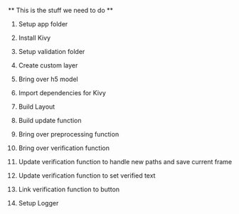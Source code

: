 ** This is the stuff we need to do **
1. Setup app folder
2. Install Kivy
3. Setup validation folder
4. Create custom layer
5. Bring over h5 model

6. Import dependencies for Kivy
7. Build Layout
8. Build update function
9. Bring over preprocessing function

10. Bring over verification function
11. Update verification function to handle new paths and save current frame
12. Update verification function to set verified text
13. Link verification function to button
14. Setup Logger
